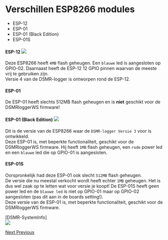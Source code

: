 # Verschillen ESP8266 modules

* ESP-12
* ESP-01
* ESP-01 \(Black Edition\)
* ESP-01S

#### ESP-12 ![](https://mrwheel.github.io/DSMRloggerWS/img/ESP-12.png) <a id="esp-12"></a>

Deze ESP8266 heeft `4MB` flash geheugen. Een `blauwe` led is aangesloten op GPIO-02. Daarnaast heeft de ESP-12 12 GPIO pinnen waarvan de meeste vrij te gebruiken zijn.  
Versie 4 van de DSMR-logger is ontworpen rond de ESP-12.

#### ESP-01 <a id="esp-01"></a>

De ESP-01 heeft slechts 512MB flash geheugen en is **niet** geschikt voor de DSMRloggerWS firmware!

#### ESP-01 \(Black Edition\) ![](https://mrwheel.github.io/DSMRloggerWS/img/ESP-01.jpg) <a id="esp-01-black-edition"></a>

Dit is de versie van de ESP8266 waar de `DSMR-logger Versie 3` voor is ontwikkeld.  
Deze ESP-01 is, met beperkte functionaliteit, geschikt voor de DSMRloggerWS firmware. Hij heeft `1MB` flash geheugen, een `rode` power led en een `blauwe` led die op GPIO-01 is aangesloten.

#### ESP-01S <a id="esp-01s"></a>

Oorspronkelijk had deze ESP-01 ook slecht `512MB` flash geheugen.  
De versie die nu meestal verkocht wordt heeft echter `1MB` geheugen. Het is dus wel zaak op te letten wat voor versie je koopt! De ESP-01S heeft geen power led en de `blauwe led` is niet op GPIO-01 maar op GPIO-02 aangesloten \(pas dit aan in de boards setting!\).  
Deze versie van de ESP-01 is, met beperkte functionaliteit, geschikt voor de DSMRloggerWS firmware.

\[DSMR-SystemInfo\]  
![](https://mrwheel.github.io/DSMRloggerWS/img/SystemInfo.png)

[Next ](https://mrwheel.github.io/DSMRloggerWS/PUYA_patch/)[ Previous](https://mrwheel.github.io/DSMRloggerWS/restAPI/)  


